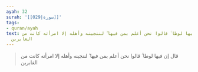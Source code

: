 ```yaml
---
ayah: 32
surah: '[[029|سورة]]'
tags:
- quran/ayah
text: قال إن فيها لوطا ۚ قالوا نحن أعلم بمن فيها ۖ لننجينه وأهله إلا امرأته كانت من
  الغابرين
---
```

> قال إن فيها لوطا ۚ قالوا نحن أعلم بمن فيها ۖ لننجينه وأهله إلا امرأته كانت من الغابرين
